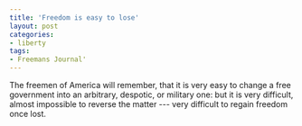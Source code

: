 ```yaml
---
title: 'Freedom is easy to lose'
layout: post
categories:
- liberty
tags:
- Freemans Journal'
---
```


The freemen of America will remember, that it is very easy to change a free government into an arbitrary, despotic, or military one: but it is very difficult, almost impossible to reverse the matter --- very difficult to regain freedom once lost.